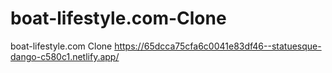 # boat-lifestyle.com-Clone
boat-lifestyle.com Clone
https://65dcca75cfa6c0041e83df46--statuesque-dango-c580c1.netlify.app/
